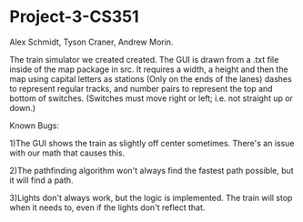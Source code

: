 # Project-3-CS351

Alex Schmidt, Tyson Craner, Andrew Morin.

The train simulator we created created. The GUI is drawn from a .txt file inside of the map package in src. It requires a width, a height and then the map using capital letters as stations (Only on the ends of the lanes) dashes to represent regular tracks, and number pairs to represent the top and bottom of switches. (Switches must move right or left; i.e. not straight up or down.)

Known Bugs:

1)The GUI shows the train as slightly off center sometimes. There's an issue with our math that causes this.

2)The pathfinding algorithm won't always find the fastest path possible, but it will find a path.

3)Lights don't always work, but the logic is implemented. The train will stop when it needs to, even if the lights don't reflect that.

